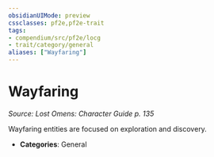```yaml
---
obsidianUIMode: preview
cssclasses: pf2e,pf2e-trait
tags:
- compendium/src/pf2e/locg
- trait/category/general
aliases: ["Wayfaring"]
---
```

# Wayfaring  
*Source: Lost Omens: Character Guide p. 135*  

Wayfaring entities are focused on exploration and discovery.

- **Categories**: General